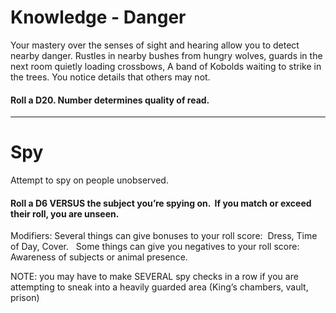 # Knowledge - Danger

Your mastery over the senses of sight and hearing allow you to detect nearby danger.  Rustles in nearby bushes from hungry wolves, guards in the next room quietly loading crossbows, A band of Kobolds waiting to strike in the trees.  You notice details that others may not.

#### Roll a D20.  Number determines quality of read.

-----

# Spy
Attempt to spy on people unobserved.  

#### Roll a D6 VERSUS the subject you’re spying on.  If you match or exceed their roll, you are unseen.

Modifiers: Several things can give bonuses to your roll score:  Dress, Time of Day, Cover.   Some things can give you negatives to your roll score: Awareness of subjects or animal presence.

NOTE: you may have to make SEVERAL spy checks in a row if you are attempting to sneak into a heavily guarded area (King’s chambers, vault, prison)